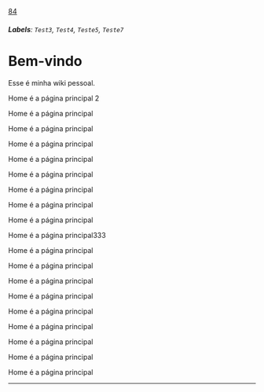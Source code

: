 [84](https://github.com/guilhermeprokisch/ideias/issues/84) 
###### **Labels**: `Test3`, `Test4`, `Teste5`, `Teste7`



# Bem-vindo 

Esse é minha wiki pessoal.


Home é a página principal 2


Home é a página principal


Home é a página principal


Home é a página principal


Home é a página principal


Home é a página principal


Home é a página principal


Home é a página principal


Home é a página principal


Home é a página principal333


Home é a página principal


Home é a página principal


Home é a página principal


Home é a página principal


Home é a página principal


Home é a página principal


Home é a página principal


Home é a página principal


Home é a página principal

-------------------------------------------------------------------------------

